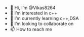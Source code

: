 - 👋 Hi, I’m @Vikas8264
- 👀 I’m interested in c++
- 🌱 I’m currently learning c++,DSA
- 💞️ I’m looking to collaborate on 
- 📫 How to reach me 

<!---
Vikas8264/Vikas8264 is a ✨ special ✨ repository because its `README.md` (this file) appears on your GitHub profile.
You can click the Preview link to take a look at your changes.
--->
